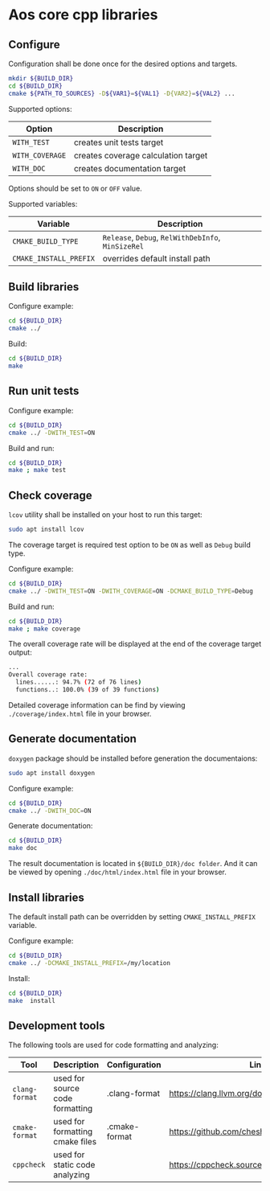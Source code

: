 # Aos core cpp libraries

## Configure

Configuration shall be done once for the desired options and targets.

```sh
mkdir ${BUILD_DIR}
cd ${BUILD_DIR}
cmake ${PATH_TO_SOURCES} -D${VAR1}=${VAL1} -D{VAR2}=${VAL2} ...
```

Supported options:

| Option | Description |
| --- | --- |
| `WITH_TEST` | creates unit tests target |
| `WITH_COVERAGE` | creates coverage calculation target |
| `WITH_DOC` | creates documentation target |

Options should be set to `ON` or `OFF` value.

Supported variables:

| Variable | Description |
| --- | --- |
| `CMAKE_BUILD_TYPE` | `Release`, `Debug`, `RelWithDebInfo`, `MinSizeRel` |
| `CMAKE_INSTALL_PREFIX` | overrides default install path |

## Build libraries

Configure example:

```sh
cd ${BUILD_DIR}
cmake ../
```

Build:

```sh
cd ${BUILD_DIR}
make
```

## Run unit tests

Configure example:

```sh
cd ${BUILD_DIR}
cmake ../ -DWITH_TEST=ON
```

Build and run:

```sh
cd ${BUILD_DIR}
make ; make test
```

## Check coverage

`lcov` utility shall be installed on your host to run this target:

```sh
sudo apt install lcov
```

The coverage target is required test option to be `ON` as well as `Debug` build type.

Configure example:

```sh
cd ${BUILD_DIR}
cmake ../ -DWITH_TEST=ON -DWITH_COVERAGE=ON -DCMAKE_BUILD_TYPE=Debug
```

Build and run:

```sh
cd ${BUILD_DIR}
make ; make coverage
```

The overall coverage rate will be displayed at the end of the coverage target output:

```sh
...
Overall coverage rate:
  lines......: 94.7% (72 of 76 lines)
  functions..: 100.0% (39 of 39 functions)
```

Detailed coverage information can be find by viewing `./coverage/index.html` file in your browser.

## Generate documentation

`doxygen` package should be installed before generation the documentaions:

```sh
sudo apt install doxygen
```

Configure example:

```sh
cd ${BUILD_DIR}
cmake ../ -DWITH_DOC=ON
```

Generate documentation:

```sh
cd ${BUILD_DIR}
make doc
```

The result documentation is located in `${BUILD_DIR}/doc folder`. And it can be viewed by opening
`./doc/html/index.html` file in your browser.

## Install libraries

The default install path can be overridden by setting `CMAKE_INSTALL_PREFIX` variable.

Configure example:

```sh
cd ${BUILD_DIR}
cmake ../ -DCMAKE_INSTALL_PREFIX=/my/location
```

Install:

```sh
cd ${BUILD_DIR}
make  install
```

## Development tools

The following tools are used for code formatting and analyzing:

| Tool | Description | Configuration | Link
| --- | --- | --- | --- |
| `clang-format` | used for source code formatting | .clang-format | <https://clang.llvm.org/docs/ClangFormat.html> |
| `cmake-format` | used for formatting cmake files | .cmake-format | <https://github.com/cheshirekow/cmake_format> |
| `cppcheck` | used for static code analyzing | | <https://cppcheck.sourceforge.io/> |
